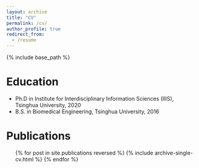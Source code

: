 ```yaml
---
layout: archive
title: "CV"
permalink: /cv/
author_profile: true
redirect_from:
  - /resume
---
```


{% include base_path %}

Education
======
* Ph.D in Institute for Interdisciplinary Information Sciences (IIIS), Tsinghua University, 2020
* B.S. in Biomedical Engineering, Tsinghua University, 2016

<!--
Work experience
======
* Spring 2024: Academic Pages Collaborator
 * Github University
 * Duties includes: Updates and improvements to template
 * Supervisor: The Users

 * Fall 2015: Research Assistant
  * Github University
  * Duties included: Merging pull requests
  * Supervisor: Professor Hub

 * Summer 2015: Research Assistant
  * Github University
  * Duties included: Tagging issues
  * Supervisor: Professor Git
  
Skills
======
* Skill 1
* Skill 2
  * Sub-skill 2.1
  * Sub-skill 2.2
  * Sub-skill 2.3
  * Skill 3
-->

Publications
======
  <ul>{% for post in site.publications reversed %}
    {% include archive-single-cv.html %}
  {% endfor %}</ul>
  
<!--
Talks
======
   <ul>{% for post in site.talks reversed %}
     {% include archive-single-talk-cv.html  %}
   {% endfor %}</ul>
  
Teaching
======
   <ul>{% for post in site.teaching reversed %}
     {% include archive-single-cv.html %}
   {% endfor %}</ul>
  
Service and leadership
======
* Currently signed in to 43 different slack teams
-->
